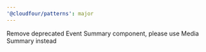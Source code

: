 ```yaml
---
'@cloudfour/patterns': major
---
```


Remove deprecated Event Summary component, please use Media Summary instead
